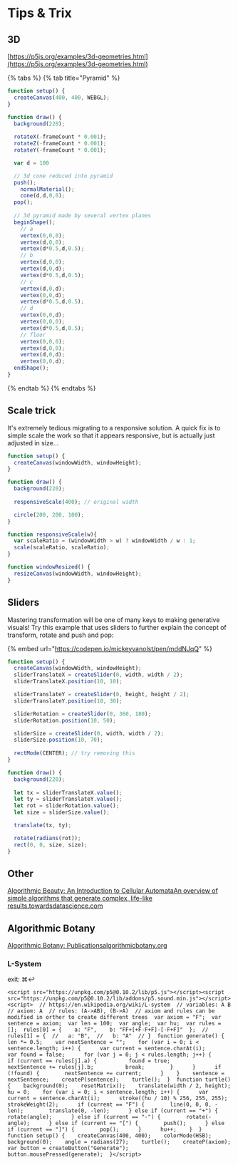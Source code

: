 # Tips & Trix

## 3D

[https://p5js.org/examples/3d-geometries.html](https://p5js.org/examples/3d-geometries.html)

{% tabs %}
{% tab title="Pyramid" %}
```javascript
function setup() {
  createCanvas(400, 400, WEBGL);
}

function draw() {
  background(220);
  
  rotateX(-frameCount * 0.001);
  rotateZ(-frameCount * 0.001);
  rotateY(-frameCount * 0.001);

  var d = 100

  // 3d cone reduced into pyramid
  push();
    normalMaterial();
    cone(d,d,0,0);
  pop();
  
  // 3d pyramid made by several vertex planes
  beginShape();
    // a
    vertex(0,0,0);
    vertex(d,0,0);
    vertex(d*0.5,d,0.5);
    // b
    vertex(d,0,0);
    vertex(d,0,d);
    vertex(d*0.5,d,0.5);
    // c
    vertex(d,0,d);
    vertex(0,0,d);
    vertex(d*0.5,d,0.5);
    // d
    vertex(0,0,d);
    vertex(0,0,0);
    vertex(d*0.5,d,0.5);
    // floor
    vertex(0,0,0);
    vertex(d,0,0);
    vertex(d,0,d);
    vertex(0,0,d);
  endShape();
}
```
{% endtab %}
{% endtabs %}

## Scale trick

It's extremely tedious migrating to a responsive solution. A quick fix is to simple scale the work so that it appears responsive, but is actually just adjusted in size…

```javascript
function setup() {
  createCanvas(windowWidth, windowHeight);
}

function draw() {
  background(220);
  
  responsiveScale(400); // original width

  circle(200, 200, 100);
}

function responsiveScale(w){
  var scaleRatio = (windowWidth > w) ? windowWidth / w : 1;
  scale(scaleRatio, scaleRatio);
}

function windowResized() {
  resizeCanvas(windowWidth, windowHeight);
}
```

## Sliders



Mastering transformation will be one of many keys to making generative visuals! Try this example that uses sliders to further explain the concept of transform, rotate and push and pop:

{% embed url="https://codepen.io/mickeyvanolst/pen/mddNJqQ" %}

```javascript
function setup() {
  createCanvas(windowWidth, windowHeight);
  sliderTranslateX = createSlider(0, width, width / 2);
  sliderTranslateX.position(10, 10);

  sliderTranslateY = createSlider(0, height, height / 2);
  sliderTranslateY.position(10, 30);

  sliderRotation = createSlider(0, 360, 180);
  sliderRotation.position(10, 50);

  sliderSize = createSlider(0, width, width / 2);
  sliderSize.position(10, 70);
  
  rectMode(CENTER); // try removing this
}

function draw() {
  background(220);
  
  let tx = sliderTranslateX.value();
  let ty = sliderTranslateY.value();
  let rot = sliderRotation.value();
  let size = sliderSize.value();

  translate(tx, ty);

  rotate(radians(rot));
  rect(0, 0, size, size);
}

```

## Other



  
​[Algorithmic Beauty: An Introduction to Cellular AutomataAn overview of simple algorithms that generate complex, life-like results.towardsdatascience.com](https://towardsdatascience.com/algorithmic-beauty-an-introduction-to-cellular-automata-f53179b3cf8f)‌

## Algorithmic Botany <a id="algorithmic-botany"></a>

​[Algorithmic Botany: Publicationsalgorithmicbotany.org](http://algorithmicbotany.org/papers/)‌

### L-System <a id="l-system"></a>

exit: ⌘↩

```text
<script src="https://unpkg.com/p5@0.10.2/lib/p5.js"></script><script src="https://unpkg.com/p5@0.10.2/lib/addons/p5.sound.min.js"></script>​<script>  // https://en.wikipedia.org/wiki/L-system  // variables: A B  // axiom: A  // rules: (A->AB), (B->A)  // axiom and rules can be modified in orther to create different trees​  var axiom = "F";  var sentence = axiom;​  var len = 100;  var angle;​  var hu;​  var rules = [];  rules[0] = {    a: "F",    b: "FF+[+F-F+F]-[-F+F]"  };​  // rules[1] = {  //   a: "B",  //   b: "A"  // }​  function generate() {    len *= 0.5;    var nextSentence = "";    for (var i = 0; i < sentence.length; i++) {      var current = sentence.charAt(i);      var found = false;      for (var j = 0; j < rules.length; j++) {        if (current == rules[j].a) {          found = true;          nextSentence += rules[j].b;          break;        }      }      if (!found) {        nextSentence += current;      }    }    sentence = nextSentence;    createP(sentence);    turtle();  }​  function turtle() {    background(0);    resetMatrix();    translate(width / 2, height);    hu = 0;    for (var i = 0; i < sentence.length; i++) {      var current = sentence.charAt(i);      stroke((hu / 10) % 256, 255, 255);      strokeWeight(2);      if (current == "F") {        line(0, 0, 0, -len);        translate(0, -len);      } else if (current == "+") {        rotate(angle);      } else if (current == "-") {        rotate(-angle);      } else if (current == "[") {        push();      } else if (current == "]") {        pop();      }      hu++;    }  }​  function setup() {    createCanvas(400, 400);    colorMode(HSB);    background(0);    angle = radians(27);    turtle();    createP(axiom);    var button = createButton("Generate");    button.mousePressed(generate);  }</script>
```

